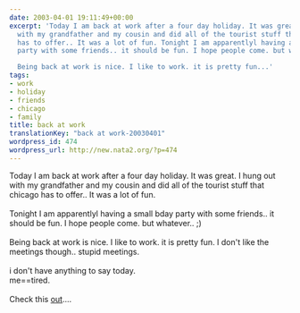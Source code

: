 ```yaml
---
date: 2003-04-01 19:11:49+00:00
excerpt: 'Today I am back at work after a four day holiday. It was great. I hung out
  with my grandfather and my cousin and did all of the tourist stuff that chicago
  has to offer.. It was a lot of fun. Tonight I am apparentlyl having a small bday
  party with some friends.. it should be fun. I hope people come. but whatever.. ;)

  Being back at work is nice. I like to work. it is pretty fun...'
tags:
- work
- holiday
- friends
- chicago
- family
title: back at work
translationKey: "back at work-20030401"
wordpress_id: 474
wordpress_url: http://new.nata2.org/?p=474
---
```


Today I am back at work after a four day holiday. It was great. I hung out with my grandfather and my cousin and did all of the tourist stuff that chicago has to offer.. It was a lot of fun. <br/><br/>Tonight I am apparentlyl having a small bday party with some friends.. it should be fun. I hope people come. but whatever.. ;)
<br/><br/>Being back at work is nice. I like to work. it is pretty fun. I don't like the meetings though.. stupid meetings. <br/><br/>i don't have anything to say today. 
<br/>me==tired.
<br/><br/>
Check this <a href="http://www.smallsquare.co.uk/jsim_lowres.htm">out</a>....